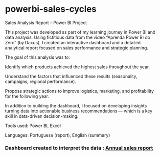 # powerbi-sales-cycles

Sales Analysis Report – Power BI Project

This project was developed as part of my learning journey in Power BI and data analysis.
Using fictitious data from the video “Aprenda Power BI do Zero” (by Daxus), I created an interactive dashboard and a detailed analytical report focused on sales performance and strategic planning.

The goal of this analysis was to:

Identify which products achieved the highest sales throughout the year.

Understand the factors that influenced these results (seasonality, campaigns, regional performance).

Propose strategic actions to improve logistics, marketing, and profitability for the following year.

In addition to building the dashboard, I focused on developing insights  turning data into actionable business recommendations — which is a key skill in data-driven decision-making.

Tools used: Power BI, Excel

Languages: Portuguese (report), English (summary)


### Dashboard created to interpret the data : [Annual sales report](https://app.powerbi.com/view?r=eyJrIjoiZTk1Y2M2MDAtMmU3ZC00NGM0LWJhMTEtMzdjOGQ2MTg3ZGUyIiwidCI6ImFhNDk1ZjJjLWQzN2UtNGI1OC1hYjk1LWJmMDg3NGEzYWRiMiJ9)